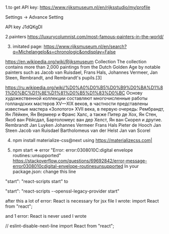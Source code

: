 
1.to get API key:
https://www.rijksmuseum.nl/en/rijksstudio/my/profile

Settings -> Advance Setting

API key J1dQKgDI

2.painters
https://luxurycolumnist.com/most-famous-painters-in-the-world/

3. imitated page: https://www.rijksmuseum.nl/en/search?q=Michelangelo&s=chronologic&ondisplay=False

https://en.wikipedia.org/wiki/Rijksmuseum
Collection
The collection contains more than 2,000 paintings from the Dutch Golden Age by notable painters such as 
Jacob van Ruisdael, 
Frans Hals, 
Johannes Vermeer, 
Jan Steen, 
Rembrandt, and Rembrandt's pupils.[3]

https://ru.wikipedia.org/wiki/%D0%A0%D0%B5%D0%B9%D0%BA%D1%81%D0%BC%D1%8E%D1%81%D0%B5%D1%83%D0%BC
Основу художественной коллекции составляют многочисленные работы голландских мастеров XV—XIX веков, в частности представлены известные мастера «Золотого» XVII века, в первую очередь: Рембрандт, Ян Лёйкен, Ян Вермеер и Франс Халс, а также Питер де Хох, Ян Стен, Якоб ван Рёйсдал, Бартоломеус ван дер Хелст, Ян ван Скорел и другие.
Rembrandt
Jan Luyken
Johannes Vermeer
Frans Hals
Pieter de Hooch
Jan Steen
Jacob van Ruisdael
Bartholomeus van der Helst
Jan van Scorel

4. npm install materialize-css@next
using https://materializecss.com|

5. npm start => error "Error: error:0308010C:digital envelope routines::unsupported"
https://stackoverflow.com/questions/69692842/error-message-error0308010cdigital-envelope-routinesunsupported
In your package.json: change this line

"start": "react-scripts start"
to

"start": "react-scripts --openssl-legacy-provider start"

after this a lot of error: React is necessary for jsx file
I wrote:
import React from "react"; 

and 1 error: React is never used
I wrote

// eslint-disable-next-line
import React from "react"; 


